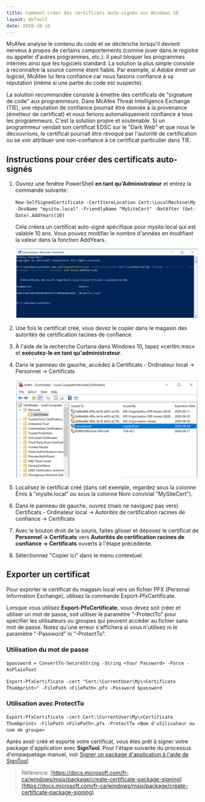 ```yaml
---
title: Comment créer des certificats auto-signés sur Windows 10
layout: default
date: 2020-10-16
---
```


McAfee analyse le contenu du code et se déclenche lorsqu'il devient nerveux à propos de certains comportements (comme jouer dans le registre ou appeler d'autres programmes, etc.). Il peut bloquer les programmes internes ainsi que les logiciels standard. La solution la plus simple consiste à reconnaître la source comme étant fiable. Par exemple, si Adobe émet un logiciel, McAfee lui fera confiance car nous faisons confiance à sa réputation (même si une partie du code est suspecte).

La solution recommandée consiste à émettre des certificats de "signature de code" aux programmeurs. Dans McAfee Threat Intelligence Exchange (TIE), une réputation de confiance pourrait être donnée à la provenance (émetteur de certificat) et nous ferions automatiquement confiance à tous les programmeurs. C'est la solution propre et soutenable. Si un programmeur vendait son certificat EDSC sur le "Dark Web" et que nous le découvrions, le certificat pourrait être révoqué par l'autorité de certification ou se voir attribuer une non-confiance à ce certificat particulier dans TIE.

## Instructions pour créer des certificats auto-signés

1. Ouvrez une fenêtre PowerShell **en tant qu'Administrateur** et entrez la commande suivante: 

   `New-SelfSignedCertificate -CertStoreLocation Cert:\LocalMachine\My -DnsName "mysite.local" -FriendlyName "MySiteCert" -NotAfter (Get-Date).AddYears(10)`

   Cela créera un certificat auto-signé spécifique pour mysite.local qui est valable 10 ans. Vous pouvez modifier le nombre d'années en modifiant la valeur dans la fonction AddYears.
   
   ![Créer un nouveau certificat à l'aide de PowerShell](../assets/creer-cert-auto-signes/instruction-1.PNG)
   
2. Une fois le certificat créé, vous devez le copier dans le magasin des autorités de certification racines de confiance.

3. À l'aide de la recherche Cortana dans Windows 10, tapez «certlm.msc» et **exécutez-le en tant qu'administrateur**.

4. Dans le panneau de gauche, accédez à Certificats - Ordinateur local → Personnel → Certificats
   
   ![Afficher le magasin de certificats](../assets/creer-cert-auto-signes/instruction-2.PNG)
	   
5. Localisez le certificat créé (dans cet exemple, regardez sous la colonne Émis à "mysite.local" ou sous la colonne Nom convivial "MySiteCert").
   
6. Dans le panneau de gauche, ouvrez (mais ne naviguez pas vers) Certificats - Ordinateur local → Autorités de certification racines de confiance → Certificats
   
7. Avec le bouton droit de la souris, faites glisser et déposez le certificat de **Personnel → Certificats** vers **Autorités de certification racines de confiance → Certificats** ouverts à l'étape précédente.
   
8. Sélectionnez "Copier ici" dans le menu contextuel.

## Exporter un certificat

Pour exporter le certificat du magasin local vers un fichier PFX (Personal Information Exchange), utilisez la commande Export-PfxCertificate.

Lorsque vous utilisez **Export-PfxCertificate**, vous devez soit créer et utiliser un mot de passe, soit utiliser le paramètre "-ProtectTo" pour spécifier les utilisateurs ou groupes qui peuvent accéder au fichier sans mot de passe. Notez qu'une erreur s'affichera si vous n'utilisez ni le paramètre "-Password" ni "-ProtectTo".

### Utilisation du mot de passe

   `$password = ConvertTo-SecureString -String <Your Password> -Force -AsPlainText`

   `Export-PfxCertificate -cert "Cert:\CurrentUser\My\<Certificate Thumbprint>" -FilePath <FilePath>.pfx -Password $password`

### Utilisation avec ProtectTo
   
   `Export-PfxCertificate -cert Cert:\CurrentUser\My\<Certificate Thumbprint> -FilePath <FilePath>.pfx -ProtectTo <Nom d'utilisateur ou nom de groupe>`

   Après avoir créé et exporté votre certificat, vous êtes prêt à signer votre package d'application avec **SignTool**. Pour l'étape suivante du processus d'empaquetage manuel, voir [Signer un package d'application à l'aide de SignTool](https://docs.microsoft.com/fr-ca/windows/msix/package/sign-app-package-using-signtool). 
   
> Référence: [https://docs.microsoft.com/fr-ca/windows/msix/package/create-certificate-package-signing](https://docs.microsoft.com/fr-ca/windows/msix/package/create-certificate-package-signing)
   